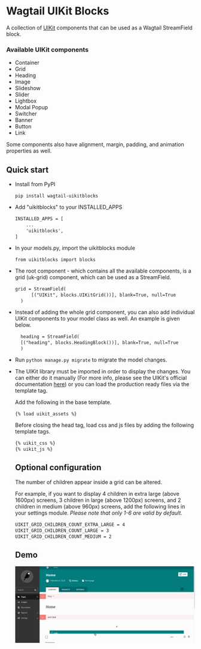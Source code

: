 # Wagtail UIKit Blocks

A collection of <a target="_blank" href="https://getuikit.com">UIKit</a> components that can be used as a Wagtail StreamField block.

### Available UIKit components

- Container
- Grid
- Heading
- Image
- Slideshow
- Slider
- Lightbox
- Modal Popup
- Switcher
- Banner
- Button
- Link

Some components also have alignment, margin, padding, and animation properties as well.

## Quick start

- Install from PyPI

  ```
  pip install wagtail-uikitblocks
  ```

- Add "uikitblocks" to your INSTALLED_APPS
    ```
    INSTALLED_APPS = [
        ...
        'uikitblocks',
    ]
    ```
  
- In your models.py, import the uikitblocks module

  ```
  from uikitblocks import blocks
  ```
  
- The root component - which contains all the available components, is a grid (uk-grid) component, which can be used as a StreamField.

  ```  
  grid = StreamField(
        [("UIKit", blocks.UIKitGrid())], blank=True, null=True
    )
  ```
  
- Instead of adding the whole grid component, you can also add individual UIKit components to your model class as well. An example is given below.

  ```
    heading = StreamField(
    [("heading", blocks.HeadingBlock())], blank=True, null=True
    )
  ```


- Run ```python manage.py migrate``` to migrate the model changes.

- The UIKit library must be imported in order to display the changes. You can either do it manually (For more info, please see the UIKit's official documentation <a href="https://getuikit.com/docs/installation">here</a>) or you can load the production ready files via the template tag.

  Add the following in the base template.

  ```
  {% load uikit_assets %}
  ```

  Before closing the head tag, load css and js files by adding the following template tags.

  ```
  {% uikit_css %}
  {% uikit_js %}
  ```

  ## Optional configuration

  The number of children appear inside a grid can be altered.

  For example, if you want to display 4 children in extra large (above 1600px) screens, 3 children in large (above 1200px) screens, and 2 children in medium (above 960px) screens, add the following lines in your settings module. _Please note that only 1-6 are valid by default._

  ```
  UIKIT_GRID_CHILDREN_COUNT_EXTRA_LARGE = 4
  UIKIT_GRID_CHILDREN_COUNT_LARGE = 3
  UIKIT_GRID_CHILDREN_COUNT_MEDIUM = 2
  ```

  ## Demo

  ![](https://raw.githubusercontent.com/kpsaurus/wagtail-uikitblocks/main/demo.gif)